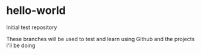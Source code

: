 # hello-world
Initial test repository

These branches will be used to test and learn using Github and the projects I'll be doing
